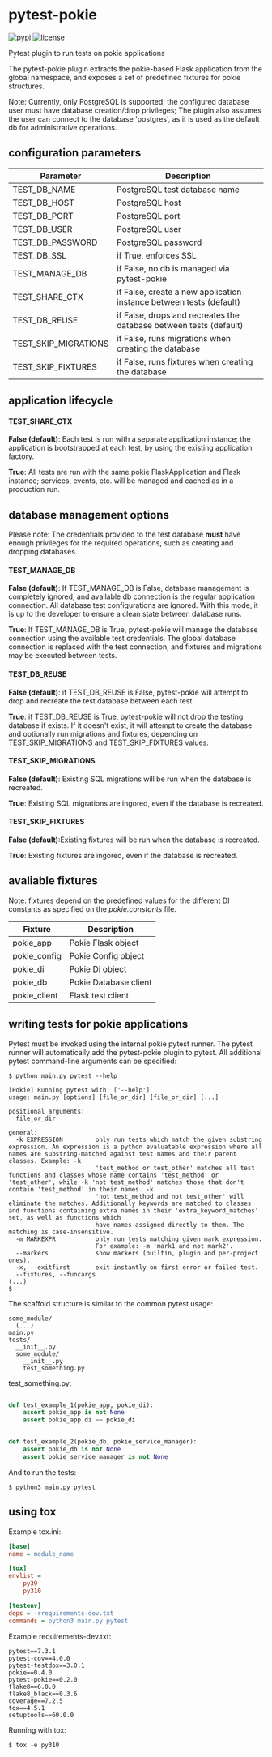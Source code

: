 # pytest-pokie

[![pypi](https://img.shields.io/pypi/v/pytest-pokie.svg)](https://pypi.org/project/pytest-pokie/)
[![license](https://img.shields.io/pypi/l/pytest-pokie.svg)](https://git.oddbit.org/OddBit/pytest-pokie/src/branch/master/LICENSE)

Pytest plugin to run tests on pokie applications

The pytest-pokie plugin extracts the pokie-based Flask application from the global namespace, and exposes a set
of predefined fixtures for pokie structures.

Note: Currently, only PostgreSQL is supported; the configured database user must have database creation/drop privileges;
The plugin also assumes the user can connect to the database 'postgres', as it is used as the default db for
administrative
operations.

## configuration parameters

| Parameter            | Description                                                         |
|----------------------|---------------------------------------------------------------------|
| TEST_DB_NAME         | PostgreSQL test database name                                       |
| TEST_DB_HOST         | PostgreSQL host                                                     |
| TEST_DB_PORT         | PostgreSQL port                                                     |
| TEST_DB_USER         | PostgreSQL user                                                     |
| TEST_DB_PASSWORD     | PostgreSQL password                                                 |
| TEST_DB_SSL          | if True, enforces SSL                                               |
| TEST_MANAGE_DB       | if False, no db is managed via pytest-pokie                         |
| TEST_SHARE_CTX       | if False, create a new application instance between tests (default) |
| TEST_DB_REUSE        | if False, drops and recreates the database between tests (default)  |
| TEST_SKIP_MIGRATIONS | if False, runs migrations when creating the database                |
| TEST_SKIP_FIXTURES   | if False, runs fixtures when creating the database                  |



## application lifecycle

#### TEST_SHARE_CTX

**False (default)**: Each test is run with a separate application instance; the application is bootstrapped at each
test, by using
the existing application factory.

**True**: All tests are run with the same pokie FlaskApplication and Flask instance; services, events, etc. will be
managed
and cached as in a production run.

## database management options

Please note: The credentials provided to the test database **must** have enough privileges for the required operations,
such as creating and dropping databases.

#### TEST_MANAGE_DB

**False (default)**: If TEST_MANAGE_DB is False, database management is completely ignored, and available db connection
is the regular
application connection. All database test configurations are ignored. With this mode, it is up to the developer to
ensure a clean state between database runs.

**True**: If TEST_MANAGE_DB is True, pytest-pokie will manage the database connection using the available test
credentials.
The global database connection is replaced with the test connection, and fixtures and migrations may be executed between
tests.

#### TEST_DB_REUSE

**False (default)**: if TEST_DB_REUSE is False, pytest-pokie will attempt to drop and recreate the test database between
each test.

**True**: if TEST_DB_REUSE is True, pytest-pokie will not drop the testing database if exists. If it doesn't exist, it
will attempt to create the database and optionally run migrations and fixtures, depending on TEST_SKIP_MIGRATIONS and
TEST_SKIP_FIXTURES values.

#### TEST_SKIP_MIGRATIONS

**False (default)**: Existing SQL migrations will be run when the database is recreated.

**True**: Existing SQL migrations are ingored, even if the database is recreated.

#### TEST_SKIP_FIXTURES

**False (default)**:Existing fixtures will be run when the database is recreated.

**True**: Existing fixtures are ingored, even if the database is recreated.

## avaliable fixtures

Note: fixtures depend on the predefined values for the different DI constants as specified on the *pokie.constants*
file.

| Fixture      | Description           |
|--------------|-----------------------|
| pokie_app    | Pokie Flask object    |
| pokie_config | Pokie Config object   |
| pokie_di     | Pokie Di object       |
| pokie_db     | Pokie Database client |
| pokie_client | Flask test client     | 

## writing tests for pokie applications

Pytest must be invoked using the internal pokie pytest runner. The pytest runner will automatically add the pytest-pokie
plugin to pytest. All additional pytest command-line arguments can be specified:

```shell
$ python main.py pytest --help

[Pokie] Running pytest with: ['--help']
usage: main.py [options] [file_or_dir] [file_or_dir] [...]

positional arguments:
  file_or_dir

general:
  -k EXPRESSION         only run tests which match the given substring expression. An expression is a python evaluatable expression where all names are substring-matched against test names and their parent classes. Example: -k
                        'test_method or test_other' matches all test functions and classes whose name contains 'test_method' or 'test_other', while -k 'not test_method' matches those that don't contain 'test_method' in their names. -k
                        'not test_method and not test_other' will eliminate the matches. Additionally keywords are matched to classes and functions containing extra names in their 'extra_keyword_matches' set, as well as functions which
                        have names assigned directly to them. The matching is case-insensitive.
  -m MARKEXPR           only run tests matching given mark expression.
                        For example: -m 'mark1 and not mark2'.
  --markers             show markers (builtin, plugin and per-project ones).
  -x, --exitfirst       exit instantly on first error or failed test.
  --fixtures, --funcargs
(...)
$
```

The scaffold structure is similar to the common pytest usage:

```shell
some_module/
  (...)
main.py
tests/
  __init__.py
  some_module/
    __init__.py
    test_something.py  
```

test_something.py:

```python

def test_example_1(pokie_app, pokie_di):
    assert pokie_app is not None
    assert pokie_app.di == pokie_di


def test_example_2(pokie_db, pokie_service_manager):
    assert pokie_db is not None
    assert pokie_service_manager is not None
```

And to run the tests:

```shell
$ python3 main.py pytest
```

## using tox

Example tox.ini:

```ini
[base]
name = module_name

[tox]
envlist =
    py39
    py310

[testenv]
deps = -rrequirements-dev.txt
commands = python3 main.py pytest
```

Example requirements-dev.txt:

```shell
pytest==7.3.1
pytest-cov==4.0.0
pytest-testdox==3.0.1
pokie==0.4.0
pytest-pokie==0.2.0
flake8==6.0.0
flake8_black==0.3.6
coverage==7.2.5
tox==4.5.1
setuptools~=60.0.0
```

Running with tox:

```shell
$ tox -e py310
```
